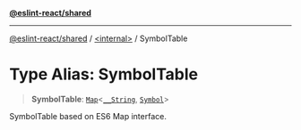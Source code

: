 [**@eslint-react/shared**](../../README.md)

***

[@eslint-react/shared](../../README.md) / [\<internal\>](../README.md) / SymbolTable

# Type Alias: SymbolTable

> **SymbolTable**: [`Map`](https://developer.mozilla.org/docs/Web/JavaScript/Reference/Global_Objects/Map)\<[`__String`](String.md), [`Symbol`](../interfaces/Symbol.md)\>

SymbolTable based on ES6 Map interface.
